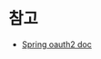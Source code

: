 # 참고
* [Spring oauth2 doc](https://docs.spring.io/spring-security-oauth2-boot/docs/current/reference/html5/)